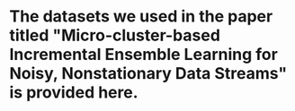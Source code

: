 # 
# The datasets we used in the paper titled "Micro-cluster-based Incremental Ensemble Learning for Noisy, Nonstationary Data Streams" is provided here.
